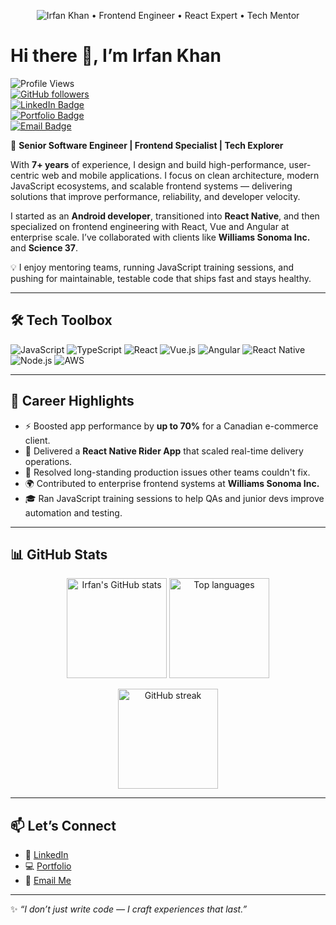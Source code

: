 <!-- Animated typing banner -->
<p align="center">
  <img src="https://readme-typing-svg.herokuapp.com?font=Fira+Code&size=24&duration=2600&pause=800&color=61DAFB&background=00000000&width=300&lines=Frontend+Engineer;React+Expert;Tech+Mentor;Sr.+Software+Engineer" alt="Irfan Khan • Frontend Engineer • React Expert • Tech Mentor" />
</p>

# Hi there 👋, I’m Irfan Khan  

![Profile Views](https://komarev.com/ghpvc/?username=irfanikhan&style=flat-square&color=blue)  
[![GitHub followers](https://img.shields.io/github/followers/irfanikhan?label=Followers&style=flat-square)](https://github.com/irfanikhan?tab=followers)  
[![LinkedIn Badge](https://img.shields.io/badge/LinkedIn-blue?style=flat-square&logo=linkedin&logoColor=white)](https://linkedin.com/in/irfanikhan)  
[![Portfolio Badge](https://img.shields.io/badge/Portfolio-000?style=flat-square&logo=firefox&logoColor=white)](https://irfanfolio.vercel.app)  
[![Email Badge](https://img.shields.io/badge/Email-irfanfordev%40gmail.com-red?style=flat-square&logo=gmail&logoColor=white)](mailto:irfanfordev@gmail.com)  

🚀 **Senior Software Engineer | Frontend Specialist | Tech Explorer**  

With **7+ years** of experience, I design and build high-performance, user-centric web and mobile applications. I focus on clean architecture, modern JavaScript ecosystems, and scalable frontend systems — delivering solutions that improve performance, reliability, and developer velocity.

I started as an **Android developer**, transitioned into **React Native**, and then specialized on frontend engineering with React, Vue and Angular at enterprise scale. I’ve collaborated with clients like **Williams Sonoma Inc.** and **Science 37**.

💡 I enjoy mentoring teams, running JavaScript training sessions, and pushing for maintainable, testable code that ships fast and stays healthy.

---

## 🛠️ Tech Toolbox  

![JavaScript](https://img.shields.io/badge/JavaScript-F7DF1E?style=flat-square&logo=javascript&logoColor=black)
![TypeScript](https://img.shields.io/badge/TypeScript-3178C6?style=flat-square&logo=typescript&logoColor=white)
![React](https://img.shields.io/badge/React-20232A?style=flat-square&logo=react&logoColor=61DAFB)
![Vue.js](https://img.shields.io/badge/Vue.js-35495E?style=flat-square&logo=vue.js&logoColor=4FC08D)
![Angular](https://img.shields.io/badge/Angular-DD0031?style=flat-square&logo=angular&logoColor=white)
![React Native](https://img.shields.io/badge/React%20Native-20232A?style=flat-square&logo=react&logoColor=61DAFB)
![Node.js](https://img.shields.io/badge/Node.js-43853D?style=flat-square&logo=node.js&logoColor=white)
![AWS](https://img.shields.io/badge/AWS-232F3E?style=flat-square&logo=amazon-aws&logoColor=white)

---

## 🌟 Career Highlights  

- ⚡ Boosted app performance by **up to 70%** for a Canadian e-commerce client.  
- 📱 Delivered a **React Native Rider App** that scaled real-time delivery operations.  
- 🔧 Resolved long-standing production issues other teams couldn't fix.  
- 🌍 Contributed to enterprise frontend systems at **Williams Sonoma Inc.**  
- 🎓 Ran JavaScript training sessions to help QAs and junior devs improve automation and testing.

---

## 📊 GitHub Stats  

<p align="center">
  <img src="https://github-readme-stats.vercel.app/api?username=irfanikhan&show_icons=true&theme=radical" alt="Irfan's GitHub stats" height="160"/>
  <img src="https://github-readme-stats.vercel.app/api/top-langs/?username=irfanikhan&layout=compact&theme=radical" alt="Top languages" height="160"/>
</p>  

<p align="center">
  <img src="https://github-readme-streak-stats.herokuapp.com/?user=irfanikhan&theme=radical" alt="GitHub streak" height="160"/>
</p>  

---

## 📫 Let’s Connect  

- 💼 [LinkedIn](https://linkedin.com/in/irfanikhan)  
- 💻 [Portfolio](https://irfanfolio.vercel.app)  
- 📧 [Email Me](mailto:irfanfordev@gmail.com)  

---

✨ *“I don’t just write code — I craft experiences that last.”*  
